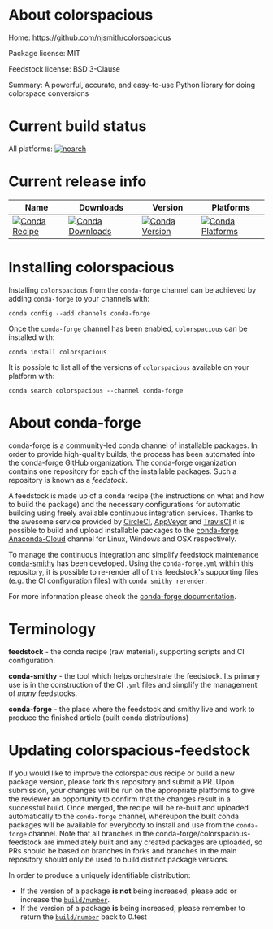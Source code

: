 About colorspacious
===================

Home: https://github.com/njsmith/colorspacious

Package license: MIT

Feedstock license: BSD 3-Clause

Summary: A powerful, accurate, and easy-to-use Python library for doing colorspace conversions



Current build status
====================

All platforms:
[![noarch](https://img.shields.io/circleci/project/github/conda-forge/colorspacious-feedstock/master.svg?label=noarch)](https://circleci.com/gh/conda-forge/colorspacious-feedstock)

Current release info
====================

| Name | Downloads | Version | Platforms |
| --- | --- | --- | --- |
| [![Conda Recipe](https://img.shields.io/badge/recipe-colorspacious-green.svg)](https://anaconda.org/conda-forge/colorspacious) | [![Conda Downloads](https://img.shields.io/conda/dn/conda-forge/colorspacious.svg)](https://anaconda.org/conda-forge/colorspacious) | [![Conda Version](https://img.shields.io/conda/vn/conda-forge/colorspacious.svg)](https://anaconda.org/conda-forge/colorspacious) | [![Conda Platforms](https://img.shields.io/conda/pn/conda-forge/colorspacious.svg)](https://anaconda.org/conda-forge/colorspacious) |

Installing colorspacious
========================

Installing `colorspacious` from the `conda-forge` channel can be achieved by adding `conda-forge` to your channels with:

```
conda config --add channels conda-forge
```

Once the `conda-forge` channel has been enabled, `colorspacious` can be installed with:

```
conda install colorspacious
```

It is possible to list all of the versions of `colorspacious` available on your platform with:

```
conda search colorspacious --channel conda-forge
```


About conda-forge
=================

conda-forge is a community-led conda channel of installable packages.
In order to provide high-quality builds, the process has been automated into the
conda-forge GitHub organization. The conda-forge organization contains one repository
for each of the installable packages. Such a repository is known as a *feedstock*.

A feedstock is made up of a conda recipe (the instructions on what and how to build
the package) and the necessary configurations for automatic building using freely
available continuous integration services. Thanks to the awesome service provided by
[CircleCI](https://circleci.com/), [AppVeyor](http://www.appveyor.com/)
and [TravisCI](https://travis-ci.org/) it is possible to build and upload installable
packages to the [conda-forge](https://anaconda.org/conda-forge)
[Anaconda-Cloud](http://docs.anaconda.org/) channel for Linux, Windows and OSX respectively.

To manage the continuous integration and simplify feedstock maintenance
[conda-smithy](http://github.com/conda-forge/conda-smithy) has been developed.
Using the ``conda-forge.yml`` within this repository, it is possible to re-render all of
this feedstock's supporting files (e.g. the CI configuration files) with ``conda smithy rerender``.

For more information please check the [conda-forge documentation](https://conda-forge.org/docs/).

Terminology
===========

**feedstock** - the conda recipe (raw material), supporting scripts and CI configuration.

**conda-smithy** - the tool which helps orchestrate the feedstock.
                   Its primary use is in the construction of the CI ``.yml`` files
                   and simplify the management of *many* feedstocks.

**conda-forge** - the place where the feedstock and smithy live and work to
                  produce the finished article (built conda distributions)


Updating colorspacious-feedstock
================================

If you would like to improve the colorspacious recipe or build a new
package version, please fork this repository and submit a PR. Upon submission,
your changes will be run on the appropriate platforms to give the reviewer an
opportunity to confirm that the changes result in a successful build. Once
merged, the recipe will be re-built and uploaded automatically to the
`conda-forge` channel, whereupon the built conda packages will be available for
everybody to install and use from the `conda-forge` channel.
Note that all branches in the conda-forge/colorspacious-feedstock are
immediately built and any created packages are uploaded, so PRs should be based
on branches in forks and branches in the main repository should only be used to
build distinct package versions.

In order to produce a uniquely identifiable distribution:
 * If the version of a package **is not** being increased, please add or increase
   the [``build/number``](http://conda.pydata.org/docs/building/meta-yaml.html#build-number-and-string).
 * If the version of a package **is** being increased, please remember to return
   the [``build/number``](http://conda.pydata.org/docs/building/meta-yaml.html#build-number-and-string)
   back to 0.test
